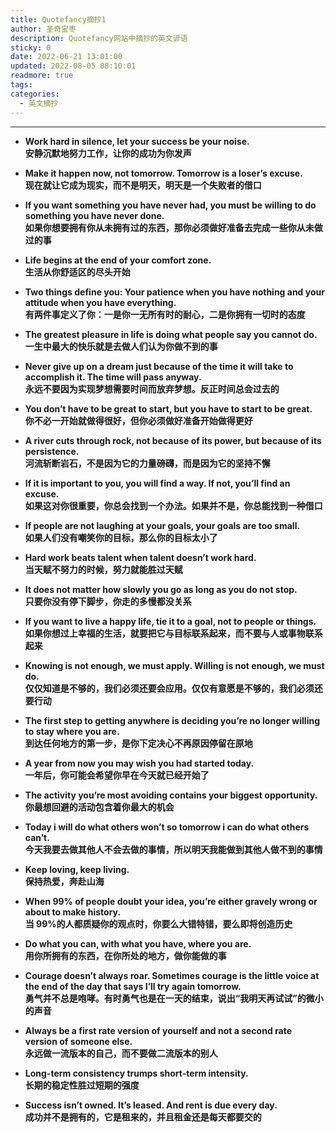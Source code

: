 ```yaml
---
title: Quotefancy摘抄1
author: 圣奇宝枣
description: Quotefancy网站中摘抄的英文谚语
sticky: 0
date: 2022-06-21 13:01:00
updated: 2022-08-05 08:10:01
readmore: true
tags:
categories:
  - 英文摘抄
---
```


---

- **Work hard in silence, let your success be your noise.**  
  **安静沉默地努力工作，让你的成功为你发声**

- **Make it happen now, not tomorrow. Tomorrow is a loser’s excuse.**  
  **现在就让它成为现实，而不是明天，明天是一个失败者的借口**

- **If you want something you have never had, you must be willing to do something you have never done.**  
  **如果你想要拥有你从未拥有过的东西，那你必须做好准备去完成一些你从未做过的事**

<!-- more -->

- **Life begins at the end of your comfort zone.**  
  **生活从你舒适区的尽头开始**

- **Two things define you: Your patience when you have nothing and your attitude when you have everything.**  
  **有两件事定义了你：一是你一无所有时的耐心，二是你拥有一切时的态度**

- **The greatest pleasure in life is doing what people say you cannot do.**  
  **一生中最大的快乐就是去做人们认为你做不到的事**

- **Never give up on a dream just because of the time it will take to accomplish it. The time will pass anyway.**  
  **永远不要因为实现梦想需要时间而放弃梦想。反正时间总会过去的**

- **You don’t have to be great to start, but you have to start to be great.**  
  **你不必一开始就做得很好，但你必须做好准备开始做得更好**

- **A river cuts through rock, not because of its power, but because of its persistence.**  
  **河流斩断岩石，不是因为它的力量磅礴，而是因为它的坚持不懈**

- **If it is important to you, you will find a way. If not, you’ll find an excuse.**  
  **如果这对你很重要，你总会找到一个办法。如果并不是，你总能找到一种借口**

- **If people are not laughing at your goals, your goals are too small.**  
  **如果人们没有嘲笑你的目标，那么你的目标太小了**

- **Hard work beats talent when talent doesn’t work hard.**  
  **当天赋不努力的时候，努力就能胜过天赋**

- **It does not matter how slowly you go as long as you do not stop.**  
  **只要你没有停下脚步，你走的多慢都没关系**

- **If you want to live a happy life, tie it to a goal, not to people or things.**  
  **如果你想过上幸福的生活，就要把它与目标联系起来，而不要与人或事物联系起来**

- **Knowing is not enough, we must apply. Willing is not enough, we must do.**  
  **仅仅知道是不够的，我们必须还要会应用。仅仅有意愿是不够的，我们必须还要行动**

- **The first step to getting anywhere is deciding you’re no longer willing to stay where you are.**  
  **到达任何地方的第一步，是你下定决心不再原因停留在原地**

- **A year from now you may wish you had started today.**  
  **一年后，你可能会希望你早在今天就已经开始了**

- **The activity you’re most avoiding contains your biggest opportunity.**  
  **你最想回避的活动包含着你最大的机会**

- **Today i will do what others won’t so tomorrow i can do what others can’t.**  
  **今天我要去做其他人不会去做的事情，所以明天我能做到其他人做不到的事情**

- **Keep loving, keep living.**  
  **保持热爱，奔赴山海**

- **When 99% of people doubt your idea, you’re either gravely wrong or about to make history.**  
  **当 99%的人都质疑你的观点时，你要么大错特错，要么即将创造历史**

- **Do what you can, with what you have, where you are.**  
  **用你所拥有的东西，在你所处的地方，做你能做的事**

- **Courage doesn’t always roar. Sometimes courage is the little voice at the end of the day that says I’ll try again tomorrow.**  
  **勇气并不总是咆哮。有时勇气也是在一天的结束，说出“我明天再试试”的微小的声音**

- **Always be a first rate version of yourself and not a second rate version of someone else.**  
  **永远做一流版本的自己，而不要做二流版本的别人**

- **Long-term consistency trumps short-term intensity.**  
  **长期的稳定性胜过短期的强度**

- **Success isn’t owned. It’s leased. And rent is due every day.**  
  **成功并不是拥有的，它是租来的，并且租金还是每天都要交的**
